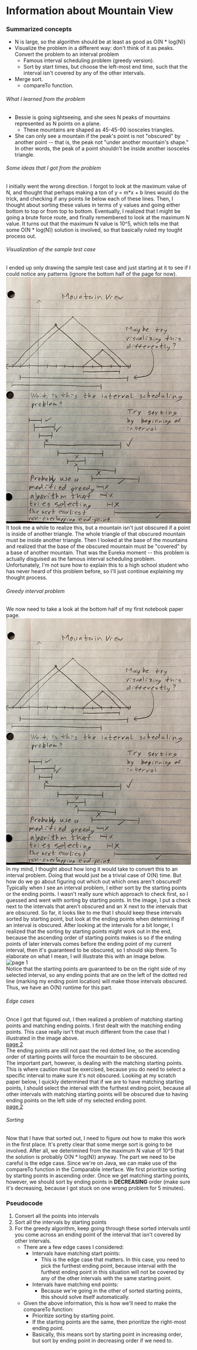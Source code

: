 # Information about Mountain View
### Summarized concepts
  - N is large, so the algorithm should be at least as good as O(N * log(N))
  - Visualize the problem in a different way: don't think of it as peaks. Convert the problem to an interval problem
      - Famous interval scheduling problem (greedy version).  
      - Sort by start times, but choose the left-most end time, such that the interval isn't covered by any of the other intervals.
  - Merge sort.
      - compareTo function.  

###### What I learned from the problem
  - Bessie is going sightseeing, and she sees N peaks of mountains represented as N points on a plane.  
      - These mountains are shaped as 45-45-90 isosceles triangles.  
  - She can only see a mountain if the peak's point is not "obscured" by another point -- that is, the peak not "under another mountain's shape." In other words, the peak of a point shouldn't be inside another isosceles triangle.

###### Some ideas that I got from the problem
I initially went the wrong direction. I forgot to look at the maximum value of N, and thought that perhaps making a ton of y = m*x + b lines would do the trick, and checking if any points lie below each of these lines. Then, I thought about sorting these values in terms of y values and going either bottom to top or from top to bottom. Eventually, I realized that I might be going a brute force route, and finally remembered to look at the maximum N value. It turns out that the maximum N value is 10^5, which tells me that some O(N * log(N)) solution is involved, so that basically ruled my tought process out.  

###### Visualization of the sample test case
I ended up only drawing the sample test case and just starting at it to see if I could notice any patterns (ignore the bottom half of the page for now).  
![page 1](https://github.com/TurtleCamera/USACO-TurtleCamera/blob/main/CSE%20199%20Workspace/images/Mountain_View_1.jpg)  
It took me a while to realize this, but a mountain isn't just obscured if a point is inside of another triangle. The whole triangle of that obscured mountain must be inside another triangle. Then I looked at the base of the mountains and realized that the base of the obscured mountain must be "covered" by a base of another mountain. That was the Eureka moment -- this problem is actually disguised as the famous interval scheduling problem. Unfortunately, I'm not sure how to explain this to a high school student who has never heard of this problem before, so I'll just continue explaining my thought process.  

###### Greedy interval problem 
We now need to take a look at the bottom half of my first notebook paper page.  
![page 1](https://github.com/TurtleCamera/USACO-TurtleCamera/blob/main/CSE%20199%20Workspace/images/Mountain_View_1.jpg)   
In my mind, I thought about how long it would take to convert this to an interval problem. Doing that would just be a trivial case of O(N) time. But how do we go about figuring out which out which ones aren't obscured? Typically when I see an interval problem, I either sort by the starting points or the ending points. I wasn't really sure which approach to check first, so I guessed and went with sorting by starting points. In the image, I put a check next to the intervals that aren't obscured and an X next to the intervals that are obscured. So far, it looks like to me that I should keep these intervals sorted by starting point, but look at the ending points when determining if an interval is obscured. After looking at the intervals for a bit longer, I realized that the sorting by starting points might work out in the end, because the ascending order of starting points makes is so if the ending points of later intervals comes before the ending point of my current interval, then it's guaranteed to be obscured, so I should skip them. To elaborate on what I mean, I will illustrate this with an image below.   
![page 1](https://github.com/TurtleCamera/USACO-TurtleCamera/blob/main/CSE%20199%20Workspace/images/Mountain_View_3.jpg)  
Notice that the starting points are guaranteed to be on the right side of my selected interval, so any ending points that are on the left of the dotted red line (marking my ending point location) will make those intervals obscured. Thus, we have an O(N) runtime for this part.  

###### Edge cases  
Once I got that figured out, I then realized a problem of matching starting points and matching ending points. I first dealt with the matching ending points. This case really isn't that much different from the case that I illustrated in the image above.  
[page 2](https://github.com/TurtleCamera/USACO-TurtleCamera/blob/main/CSE%20199%20Workspace/images/Mountain_View_4.jpg)  
The ending points are still not past the red dotted line, so the ascending order of starting points will force the mountain to be obscured.  
The important part, however, is dealing with the matching starting points. This is where caution must be exercised, because you do need to select a specific interval to make sure it's not obscured. Looking at my scratch paper below, I quickly determined that if we are to have matching starting points, I should select the interval with the furthest ending point, because all other intervals with matching starting points will be obscured due to having ending points on the left side of my selected ending point.  
[page 2](https://github.com/TurtleCamera/USACO-TurtleCamera/blob/main/CSE%20199%20Workspace/images/Mountain_View_2.png)  

###### Sorting
Now that I have that sorted out, I need to figure out how to make this work in the first place. It's pretty clear that some merge sort is going to be involved. After all, we deterimined from the maximum N value of 10^5 that the solution is probably O(N * log(N)) anyway. The part we need to be careful is the edge case. Since we're on Java, we can make use of the compareTo function in the Comparable interface. We first prioritize sorting by starting points in ascending order. Once we get matching starting points, however, we should sort by ending points in __DECREASING__ order (make sure it's decreasing, because I got stuck on one wrong problem for 5 minutes).  

### Pseudocode
1) Convert all the points into intervals
2) Sort all the intervals by starting points
3) For the greedy algorithm, keep going through these sorted intervals until you come across an ending point of the interval that isn't covered by other intervals.
    - There are a few edge cases I considered:
        - Intervals have matching start points:
            - This is the edge case that matters. In this case, you need to pick the furthest ending point, because interval with the furthest ending point in this situation will not be covered by any of the other intervals with the same starting point.
        - Intervals have matching end points:
            - Because we're going in the other of sorted starting points, this should solve itself automatically.
    - Given the above information, this is how we'll need to make the compareTo function:
        - Prioritize sorting by starting point.
        - If the starting points are the same, then prioritize the right-most ending point.
        - Basically, this means sort by starting point in increasing order, but sort by ending point in decreasing order if we need to.
